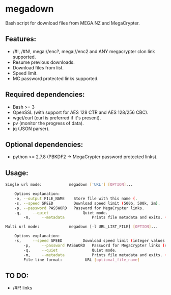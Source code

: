 # megadown

Bash script for download files from MEGA.NZ and MegaCrypter.

## Features:

 * /#!, /#N!, mega://enc?, mega://enc2 and ANY megacrypter clon link supported.
 * Resume previous downloads.
 * Download files from list.
 * Speed limit.
 * MC password protected links supported.

## Required dependencies:

 * Bash >= 3
 * OpenSSL (with support for AES 128 CTR and AES 128/256 CBC).
 * wget/curl (curl is preferred if it's present).
 * pv (monitor the progress of data).
 * jq (JSON parser).

## Optional dependencies:
 * python >= 2.7.8 (PBKDF2 -> MegaCrypter password protected links).

## Usage:

```bash
Single url mode:            megadown ['URL'] [OPTION]...

	Options explanation:
	-o,	--output FILE_NAME    Store file with this name (.
	-s,	--speed SPEED         Download speed limit (500b, 500k, 2m).
	-p,	--password PASSWORD   Password for MegaCrypter links.
	-q,     --quiet               Quiet mode.
        -m,     --metadata            Prints file metadata and exits. (File name is base64 encoded).

Multi url mode:             megadown [-l URL_LIST_FILE] [OPTION]...

	Options explanation:
	-s,     --speed SPEED         Download speed limit (integer values: 500B, 500K, 2M).
        -p,     --password PASSWORD   Password for MegaCrypter links (same for every link in a list).
        -q,     --quiet               Quiet mode.
        -m,     --metadata            Prints file metadata and exits. (File name is base64 encoded).
        File line format:          URL [optional_file_name]

```

## TO DO:
* /#F! links
